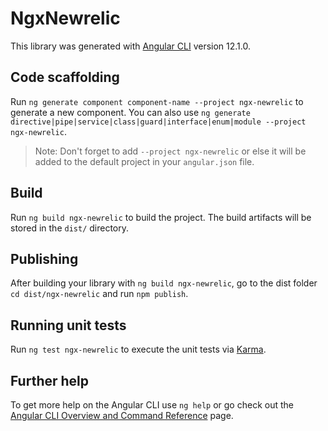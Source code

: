 # NgxNewrelic

This library was generated with [Angular CLI](https://github.com/angular/angular-cli) version 12.1.0.

## Code scaffolding

Run `ng generate component component-name --project ngx-newrelic` to generate a new component. You can also use `ng generate directive|pipe|service|class|guard|interface|enum|module --project ngx-newrelic`.
> Note: Don't forget to add `--project ngx-newrelic` or else it will be added to the default project in your `angular.json` file. 

## Build

Run `ng build ngx-newrelic` to build the project. The build artifacts will be stored in the `dist/` directory.

## Publishing

After building your library with `ng build ngx-newrelic`, go to the dist folder `cd dist/ngx-newrelic` and run `npm publish`.

## Running unit tests

Run `ng test ngx-newrelic` to execute the unit tests via [Karma](https://karma-runner.github.io).

## Further help

To get more help on the Angular CLI use `ng help` or go check out the [Angular CLI Overview and Command Reference](https://angular.io/cli) page.
